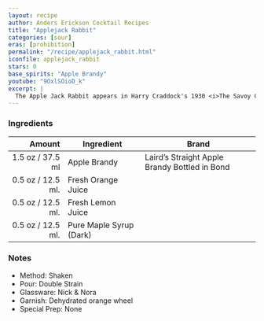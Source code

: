 ```yaml
---
layout: recipe
author: Anders Erickson Cocktail Recipes
title: "Applejack Rabbit"
categories: [sour]
eras: [prohibition]
permalink: "/recipe/applejack_rabbit.html"
iconfile: applejack_rabbit
stars: 0
base_spirits: "Apple Brandy"
youtube: "9OxlSOioD_k"
excerpt: |
  The Apple Jack Rabbit appears in Harry Craddock's 1930 <i>The Savoy Cocktail Book</i> and in David A. Embury's 1948 <i>The Fine Art of Mixing Drinks</i> where he tells us "<i>This drink is also sometimes, for no reason at all, called the Applejack Dynamite. The same cocktail made with a gin base plus a dash of Angostura is called the Old Vermont.</i>"
---
```


### Ingredients

|  Amount | Ingredient              | Brand                                         |
| ------: | ----------------------- | --------------------------------------------- |
|  1.5 oz / 37.5 ml | Apple Brandy            | Laird’s Straight Apple Brandy Bottled in Bond |
| 0.5 oz / 12.5 ml. | Fresh Orange Juice      |
| 0.5 oz / 12.5 ml. | Fresh Lemon Juice       |
| 0.5 oz / 12.5 ml. | Pure Maple Syrup (Dark) |

### Notes

- Method: Shaken
- Pour: Double Strain
- Glassware: Nick &amp; Nora
- Garnish: Dehydrated orange wheel
- Special Prep: None
